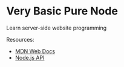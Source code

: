 # Very Basic Pure Node
Learn server-side website programming

Resources:
- [MDN Web Docs](https://developer.mozilla.org/en-US/docs/Learn/Server-side/)
- [Node.js API](https://nodejs.org/api/)
